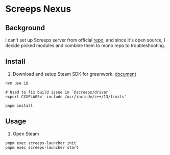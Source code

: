 # Screeps Nexus

## Background

I can't set up Screeps server from official [repo](https://github.com/screeps/screeps), and since it's open source, I decide picked modules and combine them to mono repo to troubleshooting.

## Install

1. Download and setup Steam SDK for greenwork. [document](https://github.com/greenheartgames/greenworks/blob/master/docs/get-steamworks-sdk.md)

```shell
nvm use 18

# Used to fix build issue in `@screeps/driver`
export CXXFLAGS='-include /usr/include/c++/13/limits'

pnpm install
```

## Usage

1. Open Steam

```shell
pnpm exec screeps-launcher init
pnpm exec screeps-launcher start
```
